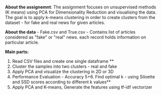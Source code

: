**About the assignemnt**: The assignment focuses on unsupervised methods (K means) using PCA for Dimensionality Reduction and visualising the data. 
The goal is to apply k-means clustering in order to create clusters from the dataset - for fake and real news for given articles.
  
**About the data** - Fake.csv and True.csv - Contains list of articles considered as "fake" or "real" news. each record holds information on particular article.

**Main parts:**

1. Read CSV files and create one single dataframe **
2. Cluster the samples into two clusters - real and fake 
3. Apply PCA and visualize the clustering in 2D or 3D
4. Performance Evaluation - Accuracy 
5+6. Find optimal k - using Siloette and SSD scores according to different k values**
7. Apply PCA and K-means, Generate the features using tf-idf vectorizer 
